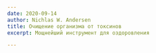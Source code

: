 ```yaml
---
date: 2020-09-14
author: Nichlas W. Andersen
title: Очищение организма от токсинов
excerpt: Мощнейший инструмент для оздоровления

---
```

